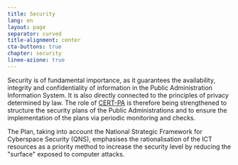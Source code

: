 ```yaml
---
title: Security
lang: en
layout: page
separator: curved
title-alignment: center
cta-buttons: true
chapter: security
linee-azione: true
---
```

Security is of fundamental importance, as it guarantees the availability, integrity and confidentiality of information in the Public Administration Information System. It is also directly connected to the principles of privacy determined by law. The role of [CERT-PA](https://www.cert-pa.it/) is therefore being strengthened to structure the security plans of the Public Administrations and to ensure the implementation of the plans via periodic monitoring and checks.

The Plan, taking into account the National Strategic Framework for Cyberspace Security (QNS), emphasises the rationalisation of the ICT resources as a priority method to increase the security level by reducing the &quot;surface&quot; exposed to computer attacks.
